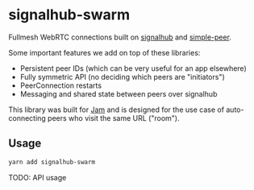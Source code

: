 # signalhub-swarm

Fullmesh WebRTC connections built on [signalhub](https://github.com/mafintosh/signalhub) and [simple-peer](https://github.com/feross/simple-peer).

Some important features we add on top of these libraries:

- Persistent peer IDs (which can be very useful for an app elsewhere)
- Fully symmetric API (no deciding which peers are "initiators")
- PeerConnection restarts
- Messaging and shared state between peers over signalhub

This library was built for [Jam](https://github.com/jam-systems/jam) and is designed for the use case of auto-connecting peers who visit the same URL ("room").

## Usage

```sh
yarn add signalhub-swarm
```

TODO: API usage
